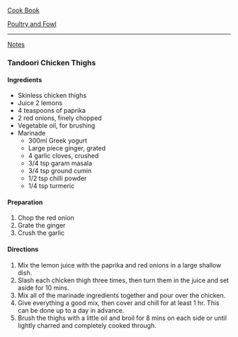 [Cook Book](https://github.com/vmsmith/CookBook/blob/master/README.md)   

[Poultry and Fowl](https://github.com/vmsmith/CookBook/blob/master/poultry_fowl.md)   

-----   

[Notes](https://github.com/vmsmith/CookBook/blob/master/Notes.md)   

### Tandoori Chicken Thighs   

#### Ingredients   
* Skinless chicken thighs   
* Juice 2 lemons
* 4 teaspoons of paprika
* 2 red onions, finely chopped
* Vegetable oil, for brushing
* Marinade  
  * 300ml Greek yogurt   
  * Large piece ginger, grated   
  * 4 garlic cloves, crushed   
  * 3/4 tsp garam masala   
  * 3/4 tsp ground cumin   
  * 1/2 tsp chilli powder   
  * 1/4 tsp turmeric  

#### Preparation   
1. Chop the red onion   
2. Grate the ginger   
3. Crush the garlic   

#### Directions  
1. Mix the lemon juice with the paprika and red onions in a large shallow dish.   
2. Slash each chicken thigh three times, then turn them in the juice and set aside for 10 mins.   
3. Mix all of the marinade ingredients together and pour over the chicken.   
4. Give everything a good mix, then cover and chill for at least 1 hr.  This can be done up to a day in advance.
5. Brush the thighs with a little oil and broil for 8 mins on each side or until lightly charred and completely cooked through.


